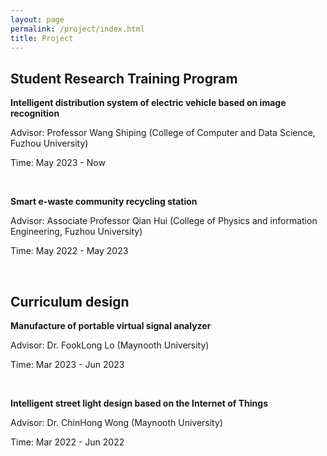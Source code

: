 ```yaml
---
layout: page
permalink: /project/index.html
title: Project
---
```



## Student Research Training Program

**Intelligent distribution system of electric vehicle based on image recognition**

Advisor: Professor Wang Shiping (College of Computer and Data Science, Fuzhou University)

Time: May 2023 - Now

<br>

**Smart e-waste community recycling station**
  
Advisor: Associate Professor Qian Hui (College of Physics and information Engineering, Fuzhou University)

Time: May 2022 - May 2023

<br>

## Curriculum design

**Manufacture of portable virtual signal analyzer**

Advisor: Dr. FookLong Lo (Maynooth University)

Time: Mar 2023 - Jun 2023

<br>

**Intelligent street light design based on the Internet of Things**
  
Advisor: Dr. ChinHong Wong (Maynooth University)

Time: Mar 2022 - Jun 2022
  
<br>
  
